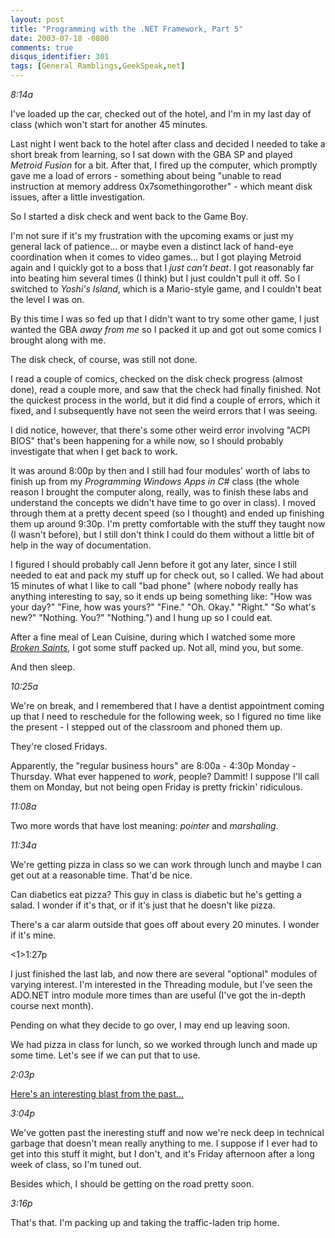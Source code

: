 ```yaml
---
layout: post
title: "Programming with the .NET Framework, Part 5"
date: 2003-07-18 -0800
comments: true
disqus_identifier: 301
tags: [General Ramblings,GeekSpeak,net]
---
```

*8:14a*
 
 I've loaded up the car, checked out of the hotel, and I'm in my last
day of class (which won't start for another 45 minutes.
 
 Last night I went back to the hotel after class and decided I needed to
take a short break from learning, so I sat down with the GBA SP and
played *Metroid Fusion* for a bit. After that, I fired up the computer,
which promptly gave me a load of errors - something about being "unable
to read instruction at memory address 0x7somethingorother" - which meant
disk issues, after a little investigation.
 
 So I started a disk check and went back to the Game Boy.
 
 I'm not sure if it's my frustration with the upcoming exams or just my
general lack of patience... or maybe even a distinct lack of hand-eye
coordination when it comes to video games... but I got playing Metroid
again and I quickly got to a boss that I *just can't beat*. I got
reasonably far into beating him several times (I think) but I just
couldn't pull it off. So I switched to *Yoshi's Island*, which is a
Mario-style game, and I couldn't beat the level I was on.
 
 By this time I was so fed up that I didn't want to try some other game,
I just wanted the GBA *away from me* so I packed it up and got out some
comics I brought along with me.
 
 The disk check, of course, was still not done.
 
 I read a couple of comics, checked on the disk check progress (almost
done), read a couple more, and saw that the check had finally finished.
Not the quickest process in the world, but it did find a couple of
errors, which it fixed, and I subsequently have not seen the weird
errors that I was seeing.
 
 I did notice, however, that there's some other weird error involving
"ACPI BIOS" that's been happening for a while now, so I should probably
investigate that when I get back to work.
 
 It was around 8:00p by then and I still had four modules' worth of labs
to finish up from my *Programming Windows Apps in C\#* class (the whole
reason I brought the computer along, really, was to finish these labs
and understand the concepts we didn't have time to go over in class). I
moved through them at a pretty decent speed (so I thought) and ended up
finishing them up around 9:30p. I'm pretty comfortable with the stuff
they taught now (I wasn't before), but I still don't think I could do
them without a little bit of help in the way of documentation.
 
 I figured I should probably call Jenn before it got any later, since I
still needed to eat and pack my stuff up for check out, so I called. We
had about 15 minutes of what I like to call "bad phone" (where nobody
really has anything interesting to say, so it ends up being something
like: "How was your day?" "Fine, how was yours?" "Fine." "Oh. Okay."
"Right." "So what's new?" "Nothing. You?" "Nothing.") and I hung up so I
could eat.
 
 After a fine meal of Lean Cuisine, during which I watched some more
[*Broken Saints*](http://www.brokensaints.com), I got some stuff packed
up. Not all, mind you, but some.
 
 And then sleep.
 
 *10:25a*
 
 We're on break, and I remembered that I have a dentist appointment
coming up that I need to reschedule for the following week, so I figured
no time like the present - I stepped out of the classroom and phoned
them up.
 
 They're closed Fridays.
 
 Apparently, the "regular business hours" are 8:00a - 4:30p Monday -
Thursday. What ever happened to *work*, people? Dammit! I suppose I'll
call them on Monday, but not being open Friday is pretty frickin'
ridiculous.
 
 *11:08a*
 
 Two more words that have lost meaning: *pointer* and *marshaling*.
 
 *11:34a*
 
 We're getting pizza in class so we can work through lunch and maybe I
can get out at a reasonable time. That'd be nice.
 
 Can diabetics eat pizza? This guy in class is diabetic but he's getting
a salad. I wonder if it's that, or if it's just that he doesn't like
pizza.
 
 There's a car alarm outside that goes off about every 20 minutes. I
wonder if it's mine.
 
 \<1\>1:27p
 
 I just finished the last lab, and now there are several "optional"
modules of varying interest. I'm interested in the Threading module, but
I've seen the ADO.NET intro module more times than are useful (I've got
the in-depth course next month).
 
 Pending on what they decide to go over, I may end up leaving soon.
 
 We had pizza in class for lunch, so we worked through lunch and made up
some time. Let's see if we can put that to use.
 
 *2:03p*
 
 [Here's an interesting blast from the
past...](http://www.jwz.org/gruntle/nscpdorm.html)
 
 *3:04p*
 
 We've gotten past the ineresting stuff and now we're neck deep in
technical garbage that doesn't mean really anything to me. I suppose if
I ever had to get into this stuff it might, but I don't, and it's Friday
afternoon after a long week of class, so I'm tuned out.
 
 Besides which, I should be getting on the road pretty soon.
 
 *3:16p*
 
 That's that. I'm packing up and taking the traffic-laden trip home.
